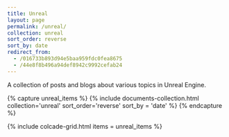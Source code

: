 ```yaml
---
title: Unreal
layout: page
permalink: /unreal/
collection: unreal
sort_order: reverse
sort_by: date
redirect_from:
  - /016733b893d94e5baa959fdc0fea8675
  - /44e8f8b496a94def8942c9992cefab24
---
```


A collection of posts and blogs about various topics in Unreal Engine.

{% capture unreal_items %}
  {% include documents-collection.html collection='unreal' sort_order='reverse' sort_by = 'date' %}
{% endcapture %}

{% include colcade-grid.html items = unreal_items %}